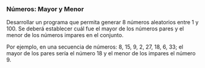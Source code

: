 ### Números: Mayor y Menor

Desarrollar un programa que permita generar 8 números aleatorios entre 1 y 100. Se deberá establecer cuál fue el mayor de los números pares y el menor de los números impares en el conjunto.

Por ejemplo, en una secuencia de números: 8, 15, 9, 2, 27, 18, 6, 33; el mayor de los pares sería el número 18 y el menor de los impares el número 9.